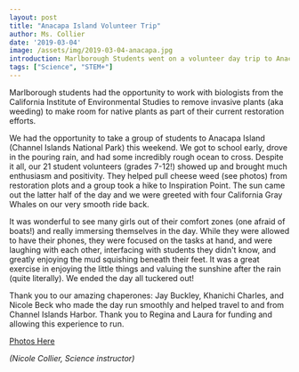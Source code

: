 ```yaml
---
layout: post
title: "Anacapa Island Volunteer Trip"
author: Ms. Collier
date: '2019-03-04'
image: /assets/img/2019-03-04-anacapa.jpg
introduction: Marlborough Students went on a volunteer day trip to Anacapa Island.
tags: ["Science", "STEM+"]
---
```


Marlborough students had the opportunity to work with biologists from the
California Institute of Environmental Studies to remove invasive plants (aka
weeding) to make room for native plants as part of their current restoration
efforts. 

We had the opportunity to take a group of students to Anacapa Island (Channel
Islands National Park) this weekend. We got to school early, drove in the
pouring rain, and had some incredibly rough ocean to cross.  Despite it all,
our 21 student volunteers (grades 7-12!) showed up and brought much enthusiasm
and positivity. They helped pull cheese weed (see photos) from restoration
plots and a group took a hike to Inspiration Point. The sun came out the latter
half of the day and we were greeted with four California Gray Whales on our
very smooth ride back. 

It was wonderful to see many girls out of their comfort zones (one afraid of
boats!) and really immersing themselves in the day. While they were allowed to
have their phones, they were focused on the tasks at hand, and were laughing
with each other, interfacing with students they didn't know, and greatly
enjoying the mud squishing beneath their feet. It was a great exercise in
enjoying the little things and valuing the sunshine after the rain (quite
literally). We ended the day all tuckered out! 

Thank you to our amazing chaperones: Jay Buckley, Khanichi Charles, and Nicole
Beck who made the day run smoothly and helped travel to and from Channel
Islands Harbor. Thank you to Regina and Laura for funding and allowing this
experience to run. 

[Photos Here](https://photos.app.goo.gl/xMhkc2NwWhwPwmKA8)

_(Nicole Collier, Science instructor)_



